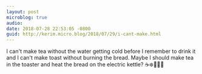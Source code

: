 ```yaml
---
layout: post
microblog: true
audio: 
date: 2018-07-28 22:53:05 -0800
guid: http://kerim.micro.blog/2018/07/29/i-cant-make.html
---
```

I can't make tea without the water getting cold before I remember to drink it and I can't make toast without burning the bread. Maybe I should make tea in the toaster and heat the bread on the electric kettle? ☕️❄️🍞🔥😕
